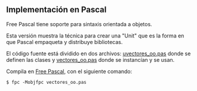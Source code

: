 ## Implementación en Pascal

Free Pascal tiene soporte para sintaxis orientada a objetos. 

Esta versión muestra la técnica para crear una "Unit" que es la forma
en que Pascal empaqueta y distribuye bibliotecas.

El código fuente está dividido en dos archivos:
[uvectores_oo.pas](https://github.com/rgarcia-herrera/vectores/blob/master/uvectores_oo.pas)
 donde se definen las clases y 
[vectores_oo.pas](https://github.com/rgarcia-herrera/vectores/blob/master/vectores_oo.pas)
donde se instancían y se usan.

   
Compila en [Free Pascal](http://freepascal.org), con el siguiente
comando:


    $ fpc -Mobjfpc vectores_oo.pas


